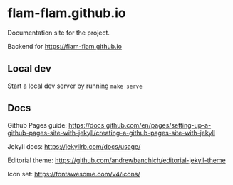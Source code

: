 # flam-flam.github.io

Documentation site for the project.

Backend for https://flam-flam.github.io

## Local dev

Start a local dev server by running `make serve`

## Docs

Github Pages guide:
https://docs.github.com/en/pages/setting-up-a-github-pages-site-with-jekyll/creating-a-github-pages-site-with-jekyll

Jekyll docs:
https://jekyllrb.com/docs/usage/

Editorial theme:
https://github.com/andrewbanchich/editorial-jekyll-theme

Icon set:
https://fontawesome.com/v4/icons/
